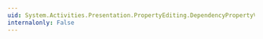 ```yaml
---
uid: System.Activities.Presentation.PropertyEditing.DependencyPropertyValueSource.IsLocalResource
internalonly: False
---
```

